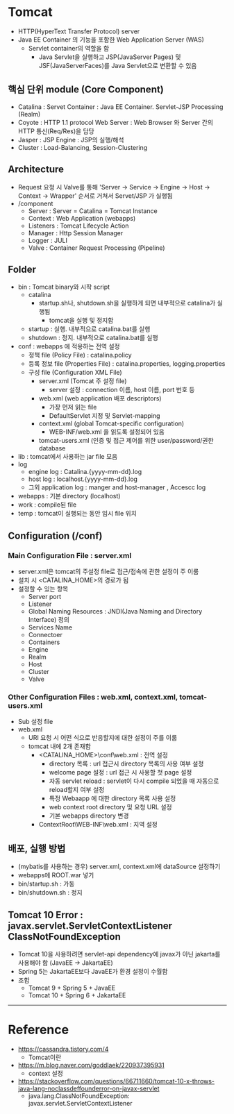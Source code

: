 # Tomcat

- HTTP(HyperText Transfer Protocol) server
- Java EE Container 의 기능을 포함한 Web Application Server (WAS)
    - Servlet container의 역할을 함
        - Java Servlet을 실행하고 JSP(JavaServer Pages) 및 JSF(JavaServerFaces)를 Java Servlet으로 변환할 수 있음

## 핵심 단위 module (Core Component)

- Catalina : Servet Container : Java EE Container. Servlet-JSP Processing (Realm)
- Coyote : HTTP 1.1 protocol Web Server : Web Browser 와 Server 간의 HTTP 통신(Req/Res)을 담당
- Jasper : JSP Engine : JSP의 실행/해석
- Cluster : Load-Balancing, Session-Clustering

## Architecture

- Request 요청 시 Valve를 통해 'Server → Service → Engine → Host → Context → Wrapper' 순서로 거쳐서 Servet/JSP 가 실행됨
- /component
    - Server : Server = Catalina = Tomcat Instance
    - Context : Web Application (webapps)
    - Listeners : Tomcat Lifecycle Action
    - Manager : Http Session Manager
    - Logger : JULI
    - Valve : Container Request Processing (Pipeline)

## Folder

- bin : Tomcat binary와 시작 script
    - catalina 
        - startup.sh나, shutdown.sh을 실행하게 되면 내부적으로 catalina가 실행됨
            - tomcat을 실행 및 정지함
    - startup : 실행. 내부적으로 catalina.bat를 실행
    - shutdown : 정지. 내부적으로 catalina.bat를 실행
- conf : webapps 에 적용하는 전역 설정
    - 정책 file (Policy File) : catalina.policy
    - 등록 정보 file (Properties File) : catalina.properties, logging.properties
    - 구성 file (Configuration XML File)
        - server.xml (Tomcat 주 설정 file)
            -  server 설정 : connection 이름, host 이름, port 번호 등
        - web.xml (web application 배포 descriptors)
            - 가장 먼저 읽는 file
            - DefaultServlet 지정 및 Servlet-mapping
        - context.xml (global Tomcat-specific configuration)
            - WEB-INF/web.xml 을 읽도록 설정되어 있음
        - tomcat-users.xml (인증 및 접근 제어를 위한 user/password/권한 database
- lib : tomcat에서 사용하는 jar file 모음
- log
    - engine log : Catalina.{yyyy-mm-dd}.log
    - host log : localhost.{yyyy-mm-dd}.log
    - 그외 application log : manger and host-manager , Accescc log
- webapps : 기본 directory (localhost)
- work : compile된 file
- temp : tomcat이 실행되는 동안 임시 file 위치

## Configuration (/conf)

### Main Configuration File : server.xml

- server.xml은 tomcat의 주설정 file로 접근/접속에 관한 설정이 주 이룸
- 설치 시 <CATALINA_HOME>의 경로가 됨
- 설정할 수 있는 항목
    - Server port
    - Listener
    - Global Naming Resources : JNDI(Java Naming and Directory Interface) 정의
    - Services Name
    - Connectoer
    - Containers
    - Engine
    - Realm
    - Host
    - Cluster
    - Valve

### Other Configuration Files : web.xml, context.xml, tomcat-users.xml

- Sub 설정 file
- web.xml
    - URI 요청 시 어떤 식으로 반응할지에 대한 설정이 주를 이룸
    - tomcat 내에 2개 존재함
        - <CATALINA_HOME>\conf\web.xml : 전역 설정
            - directory 목록 : url 접근시 directory 목록의 사용 여부 설정
            - welcome page 설정 : url 접근 시 사용할 첫 page 설정
            - 자동 servlet reload : servlet이 다시 compile 되었을 때 자동으로 reload할지 여부 설정
            - 특정 Webaapp 에 대한 directory 목록 사용 설정
            - web context root directory 및 요청 URL 설정
            - 기본 webapps directory 변경
        - ContextRoot\WEB-INF\web.xml : 지역 설정

## 배포, 실행 방법

- (mybatis를 사용하는 경우) server.xml, context.xml에 dataSource 설정하기
- webapps에 ROOT.war 넣기
- bin/startup.sh : 가동
- bin/shutdown.sh : 정지

## Tomcat 10 Error : javax.servlet.ServletContextListener ClassNotFoundException

- Tomcat 10을 사용하려면 servlet-api dependency에 javax가 아닌 jakarta를 사용해야 함 (JavaEE -> JakartaEE)
- Spring 5는 JakartaEE보다 JavaEE가 환경 설정이 수월함
- 조합
    - Tomcat 9 + Spring 5 + JavaEE
    - Tomcat 10 + Spring 6 + JakartaEE

---

# Reference

- https://cassandra.tistory.com/4
    - Tomcat이란
- https://m.blog.naver.com/goddlaek/220937395931
    - context 설정
- https://stackoverflow.com/questions/66711660/tomcat-10-x-throws-java-lang-noclassdeffounderror-on-javax-servlet
    - java.lang.ClassNotFoundException: javax.servlet.ServletContextListener
